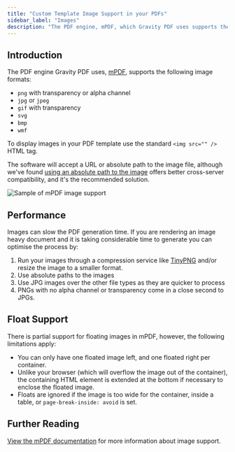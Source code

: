 ```yaml
---
title: "Custom Template Image Support in your PDFs"
sidebar_label: "Images"
description: "The PDF engine, mPDF, which Gravity PDF uses supports the following image formats: .jpg, .png, .gif, .svg, .bmp and .wmf."
---
```


## Introduction 

The PDF engine Gravity PDF uses, [mPDF](http://mpdf.github.io), supports the following image formats:

-   `png` with transparency or alpha channel
-   `jpg` or `jpeg`
-   `gif` with transparency
-   `svg`
-   `bmp`
-   `wmf`

To display images in your PDF template use the standard `<img src="" />` HTML tag.

The software will accept a URL or absolute path to the image file, although we've found [using an absolute path to the image](development-helper-parameters.md#useful-paths-and-urls) offers better cross-server compatibility, and it's the recommended solution.

![Sample of mPDF image support](https://resources.gravitypdf.com/uploads/2015/11/image-support.png)

## Performance 

Images can slow the PDF generation time. If you are rendering an image heavy document and it is taking considerable time to generate you can optimise the process by:

1.  Run your images through a compression service like [TinyPNG](https://tinypng.com/) and/or resize the image to a smaller format.
2.  Use absolute paths to the images
3.  Use JPG images over the other file types as they are quicker to process
4.  PNGs with no alpha channel or transparency come in a close second to JPGs.

## Float Support 

There is partial support for floating images in mPDF, however, the following limitations apply:

-   You can only have one floated image left, and one floated right per container.
-   Unlike your browser (which will overflow the image out of the container), the containing HTML element is extended at the bottom if necessary to enclose the floated image.
-   Floats are ignored if the image is too wide for the container, inside a table, or `page-break-inside: avoid` is set.

## Further Reading  

[View the mPDF documentation](http://mpdf.github.io/what-else-can-i-do/images.html) for more information about image support.
